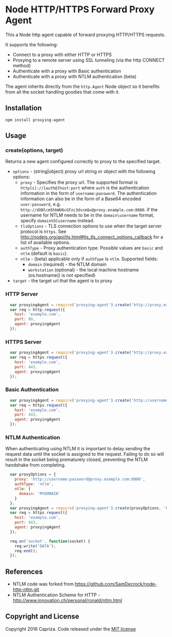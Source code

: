 # Node HTTP/HTTPS Forward Proxy Agent

This a Node http agent capable of forward proxying HTTP/HTTPS requests.

It supports the following:
* Connect to a proxy with either HTTP or HTTPS
* Proxying to a remote server using SSL tunneling (via the http CONNECT method)
* Authenticate with a proxy with Basic authentication
* Authenticate with a proxy with NTLM authentication (beta)

The agent inherits directly from the ``http.Agent`` Node object so it benefits from all
the socket handling goodies that come with it.

## Installation

    npm install proxying-agent

## Usage

### create(options, target)

Returns a new agent configured correctly to proxy to the specified target.

* `options` - (string|object) proxy url string or object with the following options:
  * `proxy` - Specifies the proxy url. The supported format is `http[s]://[auth@]host:port` where `auth`
    is the authentication information in the form of `username:password`. The authentication information can also be
    in the form of a Base64 encoded `user:password`, e.g. `http://dXNlcm5hbWU6cGFzc3dvcmQ=@proxy.example.com:8080`.
    if the username for NTLM needs to be in the `domain\username` format, specify `domain%5Cusername` instead. 
  * `tlsOptions` - TLS connection options to use when the target server protocol is `https`. See http://nodejs.org/api/tls.html#tls_tls_connect_options_callback for a list of available options.
  * `authType` - Proxy authentication type. Possible values are `basic` and `ntlm` (default is `basic`).
  * `ntlm` - (beta) applicable only if `authType` is `ntlm`. Supported fields:
    * `domain` (required) - the NTLM domain
    * `workstation` (optional) - the local machine hostname (os.hostname() is not specified)
* `target` - the target url that the agent is to proxy

### HTTP Server

```javascript
  var proxyingAgent = require('proxying-agent').create('http://proxy.example.com:8080', 'http://example.com');
  var req = http.request({
    host: 'example.com',
    port: 80,
    agent: proxyingAgent
  });
```

### HTTPS Server

```javascript
  var proxyingAgent = require('proxying-agent').create('http://proxy.example.com:8080', 'https://example.com');
  var req = https.request({
    host: 'example.com',
    port: 443,
    agent: proxyingAgent
  });
```

### Basic Authentication

```javascript
  var proxyingAgent = require('proxying-agent').create('http://username:password@proxy.example.com:8080', 'https://example.com');
  var req = https.request({
    host: 'example.com',
    port: 443,
    agent: proxyingAgent
  });
```

### NTLM Authentication

When authenticating using NTLM it is important to delay sending the request data until the socket is assigned to the request.
Failing to do so will result in the socket being prematurely closed, preventing the NTLM handshake from completing.

```javascript
  var proxyOptions = {
    proxy: 'http://username:password@proxy.example.com:8080',
    authType: 'ntlm',
    ntlm: {
      domain: 'MYDOMAIN'
    }
  };
  var proxyingAgent = require('proxying-agent').create(proxyOptions, 'https://example.com');
  var req = https.request({
    host: 'example.com',
    port: 443,
    agent: proxyingAgent
  });

  req.on('socket', function(socket) {
    req.write('DATA');
    req.end();
  });
```

## References

* NTLM code was forked from https://github.com/SamDecrock/node-http-ntlm.git
* NTLM Authentication Scheme for HTTP - http://www.innovation.ch/personal/ronald/ntlm.html

## Copyright and License

Copyright 2016 Capriza. Code released under the [MIT license](LICENSE.md)
